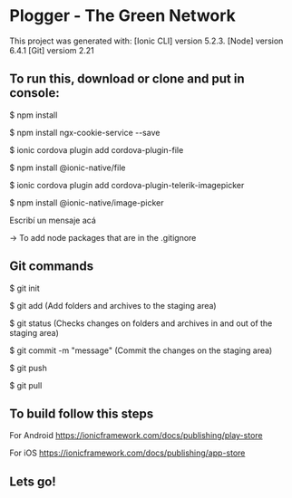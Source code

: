 # Plogger - The Green Network

This project was generated with: 
[Ionic CLI] version 5.2.3.
[Node] version 6.4.1
[Git] versiom 2.21

## To run this, download or clone and put in console:

$ npm install

$ npm install ngx-cookie-service --save

$ ionic cordova plugin add cordova-plugin-file

$ npm install @ionic-native/file

$ ionic cordova plugin add cordova-plugin-telerik-imagepicker

$ npm install @ionic-native/image-picker

Escribí un mensaje acá


-> To add node packages that are in the .gitignore

## Git commands

$ git init

$ git add 
(Add folders and archives to the staging area)

$ git status
(Checks changes on folders and archives in and out of the staging area)

$ git commit -m "message"
(Commit the changes on the staging area)

$ git push

$ git pull

## To build follow this steps

For Android
https://ionicframework.com/docs/publishing/play-store

For iOS
https://ionicframework.com/docs/publishing/app-store

## Lets go!




